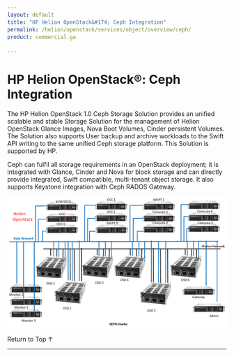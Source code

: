 ```yaml
---
layout: default
title: "HP Helion OpenStack&#174; Ceph Integration"
permalink: /helion/openstack/services/object/overview/ceph/
product: commercial.ga

---
```

<!--PUBLISHED-->

<script>

function PageRefresh {
onLoad="window.refresh"
}

PageRefresh();

</script>

<!--
<p style="font-size: small;"> <a href="/helion/openstack/services/object/overview/">&#9664; PREV</a> | <a href="/helion/openstack/services/overview/">&#9650; UP</a> | <a href="/helion/openstack/services/swift/deployment-scale-out/"> NEXT &#9654</a> </p>
-->

# HP Helion OpenStack&reg;: Ceph Integration #

The HP Helion OpenStack 1.0 Ceph Storage Solution provides an unified scalable and stable Storage Solution for the management of Helion OpenStack Glance Images, Nova Boot Volumes, Cinder persistent Volumes. The Solution also supports User backup and archive workloads to the Swift API writing to the same unified Ceph storage platform. This Solution is supported by HP.

Ceph can fulfil all storage requirements in an OpenStack deployment; it is integrated with Glance, Cinder and Nova for block storage and can directly provide integrated, Swift compatible, multi-tenant object storage. It also supports Keystone integration with Ceph RADOS Gateway.

<img src="media/cephimplementation50.png">


<a href="#top" style="padding:14px 0px 14px 0px; text-decoration: none;"> Return to Top &#8593; </a>

----

